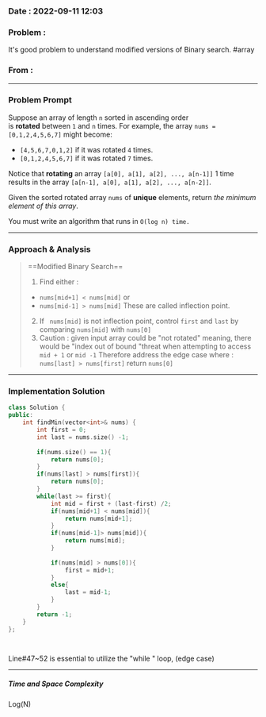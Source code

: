 ### Date :  2022-09-11 12:03

### Problem : 
It's good problem to understand modified versions of Binary search.
#array 


### From :

---
### Problem Prompt
Suppose an array of length `n` sorted in ascending order is **rotated** between `1` and `n` times. For example, the array `nums = [0,1,2,4,5,6,7]` might become:

-   `[4,5,6,7,0,1,2]` if it was rotated `4` times.
-   `[0,1,2,4,5,6,7]` if it was rotated `7` times.

Notice that **rotating** an array `[a[0], a[1], a[2], ..., a[n-1]]` 1 time results in the array `[a[n-1], a[0], a[1], a[2], ..., a[n-2]]`.

Given the sorted rotated array `nums` of **unique** elements, return _the minimum element of this array_.

You must write an algorithm that runs in `O(log n) time.`


---
### Approach & Analysis
>==Modified Binary Search==
> 1. Find either :
> 	- `nums[mid+1] < nums[mid]` or
> 	- `nums[mid-1] > nums[mid]`
> These are called inflection point.
> 2. If ` nums[mid]` is not inflection point,
> 		control `first`  and `last` by comparing `nums[mid]` with `nums[0]`
> 3. Caution :
> 	given input array could be "not rotated" meaning, there would be "index out of bound "threat when attempting to access `mid + 1` or `mid -1`
> 	Therefore address the edge case where :
> 	`nums[last] > nums[first]` return `nums[0]`

---
### Implementation Solution
```cpp
class Solution {
public:
    int findMin(vector<int>& nums) {
        int first = 0;
        int last = nums.size() -1;
        
        if(nums.size() == 1){
            return nums[0];
        }
        if(nums[last] > nums[first]){
            return nums[0];
        } 
        while(last >= first){
            int mid = first + (last-first) /2;
            if(nums[mid+1] < nums[mid]){
                return nums[mid+1];
            }
            if(nums[mid-1]> nums[mid]){
                return nums[mid];
            }
            
            if(nums[mid] > nums[0]){
                first = mid+1;
            }
            else{
                last = mid-1;
            }
        }
        return -1;
    }
};




```
Line#47~52 is essential to utilize the "while " loop, (edge case)

---
##### Time and Space Complexity

Log(N)
